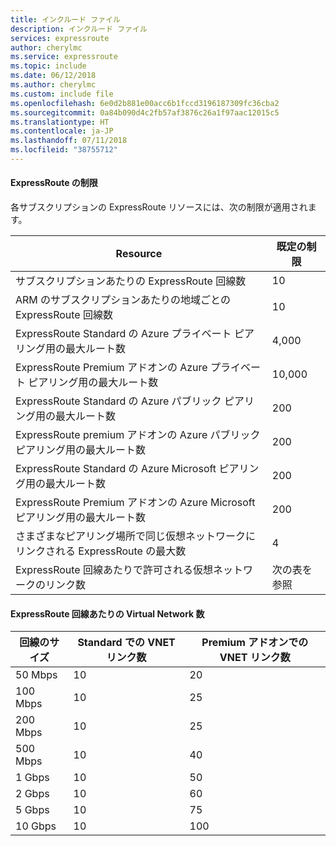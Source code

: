 ```yaml
---
title: インクルード ファイル
description: インクルード ファイル
services: expressroute
author: cherylmc
ms.service: expressroute
ms.topic: include
ms.date: 06/12/2018
ms.author: cherylmc
ms.custom: include file
ms.openlocfilehash: 6e0d2b881e00acc6b1fccd3196187309fc36cba2
ms.sourcegitcommit: 0a84b090d4c2fb57af3876c26a1f97aac12015c5
ms.translationtype: HT
ms.contentlocale: ja-JP
ms.lasthandoff: 07/11/2018
ms.locfileid: "38755712"
---
```

#### <a name="expressroute-limits"></a>ExpressRoute の制限
各サブスクリプションの ExpressRoute リソースには、次の制限が適用されます。

| Resource | 既定の制限 |
| --- | --- |
| サブスクリプションあたりの ExpressRoute 回線数 |10 |
| ARM のサブスクリプションあたりの地域ごとの ExpressRoute 回線数 |10 |
| ExpressRoute Standard の Azure プライベート ピアリング用の最大ルート数 |4,000 |
| ExpressRoute Premium アドオンの Azure プライベート ピアリング用の最大ルート数 |10,000 |
| ExpressRoute Standard の Azure パブリック ピアリング用の最大ルート数 |200 |
| ExpressRoute premium アドオンの Azure パブリック ピアリング用の最大ルート数 |200 |
| ExpressRoute Standard の Azure Microsoft ピアリング用の最大ルート数 |200 |
| ExpressRoute Premium アドオンの Azure Microsoft ピアリング用の最大ルート数 |200 |
| さまざまなピアリング場所で同じ仮想ネットワークにリンクされる ExpressRoute の最大数 |4 |
| ExpressRoute 回線あたりで許可される仮想ネットワークのリンク数 |次の表を参照 |

#### <a name="number-of-virtual-networks-per-expressroute-circuit"></a>ExpressRoute 回線あたりの Virtual Network 数
| **回線のサイズ** | **Standard での VNET リンク数** | **Premium アドオンでの VNET リンク数** |
| --- | --- | --- |
| 50 Mbps |10 |20 |
| 100 Mbps |10 |25 |
| 200 Mbps |10 |25 |
| 500 Mbps |10 |40 |
| 1 Gbps |10 |50 |
| 2 Gbps |10 |60 |
| 5 Gbps |10 |75 |
| 10 Gbps |10 |100 |

